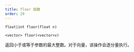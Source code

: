 ```yaml
---
title: floor 函数
order: 29
---
```

`float|int floor(float n)`

`<vector> floor(<vector>v)`

返回小于或等于参数的最大整数。对于向量，该操作会逐分量执行。